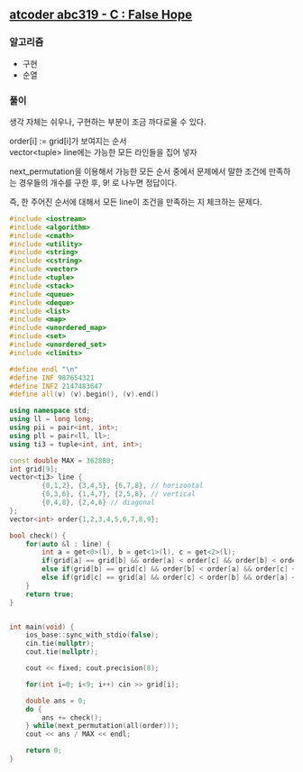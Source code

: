 ## [atcoder abc319 - C : False Hope](https://atcoder.jp/contests/abc319/tasks/abc319_c)

### 알고리즘
- 구현
- 순열

### 풀이
생각 자체는 쉬우나, 구현하는 부분이 조금 까다로울 수 있다. 

order[i] := grid[i]가 보여지는 순서  
vector\<tuple\> line에는 가능한 모든 라인들을 집어 넣자

next_permutation을 이용해서 가능한 모든 순서 중에서 문제에서 말한 조건에 만족하는 경우들의 개수를 구한 후, 9! 로 나누면 정답이다.

즉, 한 주어진 순서에 대해서 모든 line이 조건을 만족하는 지 체크하는 문제다.

```c++
#include <iostream>
#include <algorithm>
#include <cmath>
#include <utility>
#include <string>
#include <cstring>
#include <vector>
#include <tuple>
#include <stack>
#include <queue>
#include <deque>
#include <list>
#include <map>
#include <unordered_map>
#include <set>
#include <unordered_set>
#include <climits>

#define endl "\n"
#define INF 987654321
#define INF2 2147483647
#define all(v) (v).begin(), (v).end()

using namespace std;
using ll = long long;
using pii = pair<int, int>;
using pll = pair<ll, ll>;
using ti3 = tuple<int, int, int>;

const double MAX = 362880;
int grid[9];
vector<ti3> line {
        {0,1,2}, {3,4,5}, {6,7,8}, // horizontal
        {0,3,6}, {1,4,7}, {2,5,8}, // vertical
        {0,4,8}, {2,4,6} // diagonal
};
vector<int> order{1,2,3,4,5,6,7,8,9};

bool check() {
    for(auto &l : line) {
        int a = get<0>(l), b = get<1>(l), c = get<2>(l);
        if(grid[a] == grid[b] && order[a] < order[c] && order[b] < order[c]) return false;
        else if(grid[b] == grid[c] && order[b] < order[a] && order[c] < order[a]) return false;
        else if(grid[c] == grid[a] && order[c] < order[b] && order[a] < order[b]) return false;
    }
    return true;
}


int main(void) {
    ios_base::sync_with_stdio(false);
    cin.tie(nullptr);
    cout.tie(nullptr);

    cout << fixed; cout.precision(8);

    for(int i=0; i<9; i++) cin >> grid[i];

    double ans = 0;
    do {
        ans += check();
    } while(next_permutation(all(order)));
    cout << ans / MAX << endl;

    return 0;
}
```
